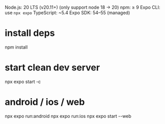 Node.js: 20 LTS (v20.11+) (only support node 18 -> 20)
npm: ≥ 9
Expo CLI: use `npx expo`
TypeScript: ~5.4
Expo SDK: 54–55 (managed)

# install deps

npm install

# start clean dev server

npx expo start -c

# android / ios / web

npx expo run:android
npx expo run:ios
npx expo start --web
